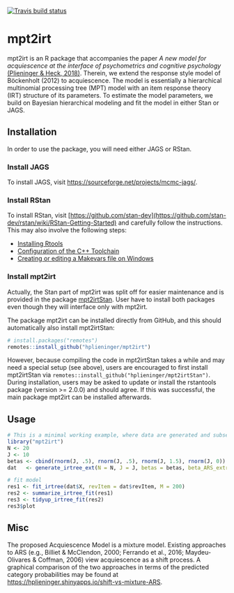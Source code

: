 
<!-- README.md is generated from README.Rmd. Please edit that file -->

[![Travis build
status](https://travis-ci.org/hplieninger/mpt2irt.svg?branch=master)](https://travis-ci.org/hplieninger/mpt2irt)

# mpt2irt

mpt2irt is an R package that accompanies the paper *A new model for
acquiescence at the interface of psychometrics and cognitive psychology*
[(Plieninger &
Heck, 2018)](https://doi.org/10.1080/00273171.2018.1469966). Therein, we
extend the response style model of Böckenholt (2012) to acquiescence.
The model is essentially a hierarchical multinomial processing tree
(MPT) model with an item response theory (IRT) structure of its
parameters. To estimate the model parameters, we build on Bayesian
hierarchical modeling and fit the model in either Stan or JAGS.

## Installation

In order to use the package, you will need either JAGS or RStan.

### Install JAGS

To install JAGS, visit <https://sourceforge.net/projects/mcmc-jags/>.

### Install RStan

To install RStan, visit
[https://github.com/stan-dev](https://github.com/stan-dev/rstan/wiki/RStan-Getting-Started)
and carefully follow the instructions. This may also involve the
following steps:

  - [Installing
    Rtools](https://github.com/stan-dev/rstan/wiki/RStan-Getting-Started#checking-the-c-toolchain)
  - [Configuration of the C++
    Toolchain](https://github.com/stan-dev/rstan/wiki/RStan-Getting-Started#configuration-of-the-c-toolchain)
  - [Creating or editing a Makevars file on
    Windows](https://github.com/stan-dev/rstan/wiki/Installing-RStan-from-source-on-Windows#configuration)

### Install mpt2irt

Actually, the Stan part of mpt2irt was split off for easier maintenance
and is provided in the package
[mpt2irtStan](https://github.com/hplieninger/mpt2irtStan/). User have to
install both packages even though they will interface only with mpt2irt.

The package mpt2irt can be installed directly from GitHub, and this
should automatically also install mpt2irtStan:

``` r
# install.packages("remotes")
remotes::install_github("hplieninger/mpt2irt")
```

However, because compiling the code in mpt2irtStan takes a while and may
need a special setup (see above), users are encouraged to first install
mpt2irtStan via `remotes::install_github("hplieninger/mpt2irtStan")`.
During installation, users may be asked to update or install the
rstantools package (version \>= 2.0.0) and should agree. If this was
successful, the main package mpt2irt can be installed
afterwards.

## Usage

``` r
# This is a minimal working example, where data are generated and subsequently fit.
library("mpt2irt")
N <- 20
J <- 10
betas <- cbind(rnorm(J, .5), rnorm(J, .5), rnorm(J, 1.5), rnorm(J, 0))
dat   <- generate_irtree_ext(N = N, J = J, betas = betas, beta_ARS_extreme = .5)

# fit model
res1 <- fit_irtree(dat$X, revItem = dat$revItem, M = 200)
res2 <- summarize_irtree_fit(res1)
res3 <- tidyup_irtree_fit(res2)
res3$plot
```

## Misc

The proposed Acquiescence Model is a mixture model. Existing approaches
to ARS (e.g., Billiet & McClendon, 2000; Ferrando et al., 2016;
Maydeu-Olivares & Coffman, 2006) view acquiescence as a shift process. A
graphical comparison of the two approaches in terms of the predicted
category probabilities may be found at
<https://hplieninger.shinyapps.io/shift-vs-mixture-ARS>.
